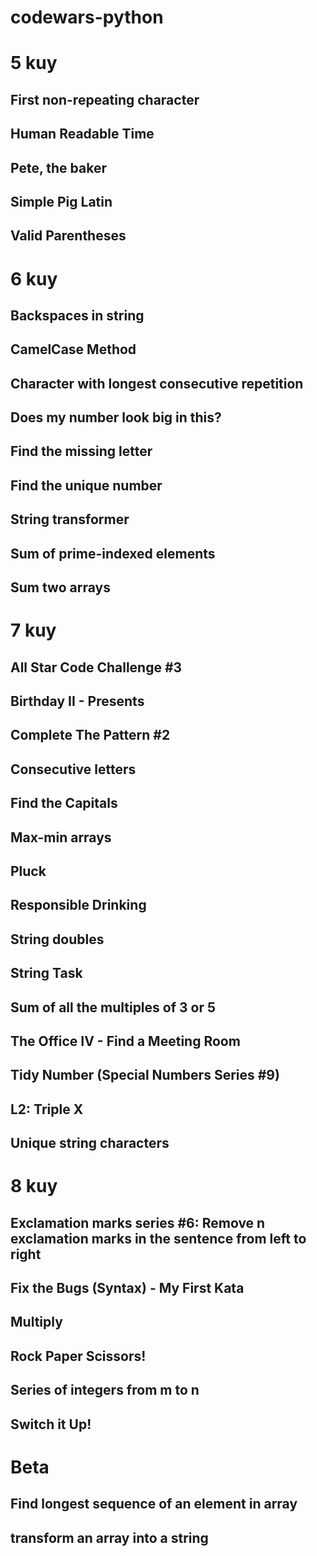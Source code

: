 # codewars-python

# 5 kuy
## First non-repeating character
## Human Readable Time
## Pete, the baker
## Simple Pig Latin
## Valid Parentheses


# 6 kuy
## Backspaces in string
## CamelCase Method
## Character with longest consecutive repetition
## Does my number look big in this?
## Find the missing letter
## Find the unique number
## String transformer
## Sum of prime-indexed elements
## Sum two arrays


# 7 kuy
## All Star Code Challenge #3
## Birthday II - Presents
## Complete The Pattern #2
## Consecutive letters
## Find the Capitals
## Max-min arrays
## Pluck
## Responsible Drinking
## String doubles
## String Task
## Sum of all the multiples of 3 or 5
## The Office IV - Find a Meeting Room
## Tidy Number (Special Numbers Series #9)
## L2: Triple X
## Unique string characters


# 8 kuy
## Exclamation marks series #6: Remove n exclamation marks in the sentence from left to right
## Fix the Bugs (Syntax) - My First Kata
## Multiply
## Rock Paper Scissors!
## Series of integers from m to n
## Switch it Up!


# Beta
## Find longest sequence of an element in array
## transform an array into a string
